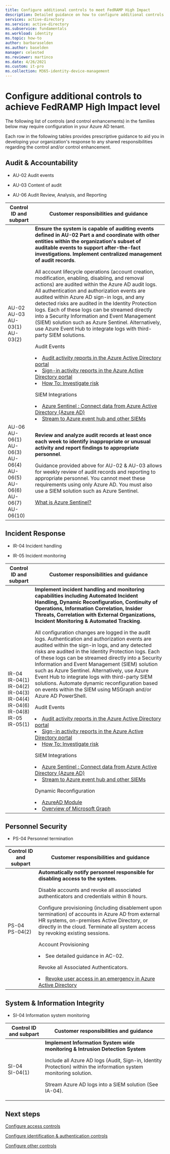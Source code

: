 ```yaml
---
title: Configure additional controls to meet FedRAMP High Impact
description: Detailed guidance on how to configure additional controls to meet FedRAMP High Impact levels.
services: active-directory 
ms.service: active-directory
ms.subservice: fundamentals
ms.workload: identity
ms.topic: how-to
author: barbaraselden
ms.author: baselden
manager: celested
ms.reviewer: martinco
ms.date: 4/26/2021
ms.custom: it-pro
ms.collection: M365-identity-device-management
---
```


# Configure additional controls to achieve FedRAMP High Impact level

The following list of controls (and control enhancements) in the families below may require configuration in your Azure AD tenant.

Each row in the following tables provides prescriptive guidance to aid you in developing your organization's response to any shared responsibilities regarding the control and/or control enhancement.

## Audit & Accountability

* AU-02 Audit events

* AU-03 Content of audit
* AU-06 Audit Review, Analysis, and Reporting


| Control ID and subpart| Customer responsibilities and guidance |
| - | - |
| AU-02 <br>AU-03 <br>AU-03(1)<br>AU-03(2)| **Ensure the system is capable of auditing events defined in AU-02 Part a and coordinate with other entities within the organization's subset of auditable events to support after-the-fact investigations. Implement centralized management of audit records**.<p>All account lifecycle operations (account creation, modification, enabling, disabling, and removal actions) are audited within the Azure AD audit logs. All authentication and authorization events are audited within Azure AD sign-in logs, and any detected risks are audited in the Identity Protection logs. Each of these logs can be streamed directly into a Security Information and Event Management (SIEM) solution such as Azure Sentinel. Alternatively, use Azure Event Hub to integrate logs with third-party SIEM solutions.<p>Audit Events<li> [Audit activity reports in the Azure Active Directory portal](../reports-monitoring/concept-audit-logs.md)<li> [Sign-in activity reports in the Azure Active Directory portal](../reports-monitoring/concept-sign-ins.md)<li>[How To: Investigate risk](../identity-protection/howto-identity-protection-investigate-risk.md)<p>SIEM Integrations<li> [Azure Sentinel : Connect data from Azure Active Directory (Azure AD)](../../sentinel/connect-azure-active-directory.md)<li>[Stream to Azure event hub and other SIEMs](../reports-monitoring/tutorial-azure-monitor-stream-logs-to-event-hub.md) |
| AU-06<br>AU-06(1)<br>AU-06(3)<br>AU-06(4)<br>AU-06(5)<br>AU-06(6)<br>AU-06(7)<br>AU-06(10)<br>| **Review and analyze audit records at least once each week to identify inappropriate or unusual activity and report findings to appropriate personnel**. <p>Guidance provided above for AU-02 & AU-03 allows for weekly review of audit records and reporting to appropriate personnel. You cannot meet these requirements using only Azure AD. You must also use a SIEM solution such as Azure Sentinel.<p>[What is Azure Sentinel?](../../sentinel/overview.md) |

## Incident Response

* IR-04 Incident handling

* IR-05 Incident monitoring

| Control ID and subpart| Customer responsibilities and guidance |
| - | - |
| IR-04<br>IR-04(1)<br>IR-04(2)<br>IR-04(3)<br>IR-04(4)<br>IR-04(6)<br>IR-04(8)<br>IR-05<br>IR-05(1)| **Implement incident handling and monitoring capabilities including Automated Incident Handling, Dynamic Reconfiguration, Continuity of Operations, Information Correlation, Insider Threats, Correlation with External Organizations, Incident Monitoring & Automated Tracking**. <p>All configuration changes are logged in the audit logs. Authentication and authorization events are audited within the sign-in logs, and any detected risks are audited in the Identity Protection logs. Each of these logs can be streamed directly into a Security Information and Event Management (SIEM) solution such as Azure Sentinel. Alternatively, use Azure Event Hub to integrate logs with third-party SIEM solutions. Automate dynamic reconfiguration based on events within the SIEM using MSGraph and/or Azure AD PowerShell.<p>Audit Events<br><li>[Audit activity reports in the Azure Active Directory portal](../reports-monitoring/concept-audit-logs.md)<li>[Sign-in activity reports in the Azure Active Directory portal](../reports-monitoring/concept-sign-ins.md)<li>[How To: Investigate risk](../identity-protection/howto-identity-protection-investigate-risk.md)<p>SIEM Integrations<li>[Azure Sentinel : Connect data from Azure Active Directory (Azure AD)](../../sentinel/connect-azure-active-directory)<li>[Stream to Azure event hub and other SIEMs](../reports-monitoring/tutorial-azure-monitor-stream-logs-to-event-hub.md)<p>Dynamic Reconfiguration<li>[AzureAD Module](/powershell/module/azuread/)<li>[Overview of Microsoft Graph](/graph/overview?view=graph-rest-1.0&preserve-view=true) |

## Personnel Security

* PS-04 Personnel termination

| Control ID and subpart| Customer responsibilities and guidance |
| - | - |
| PS-04<br>PS-04(2)| **Automatically notify personnel responsible for disabling access to the system.** <p>Disable accounts and revoke all associated authenticators and credentials within 8 hours. <p>Configure provisioning (including disablement upon termination) of accounts in Azure AD from external HR systems, on-premises Active Directory, or directly in the cloud. Terminate all system access by revoking existing sessions. <p>Account Provisioning<li> See detailed guidance in AC-02. <p>Revoke all Associated Authenticators. <li> [Revoke user access in an emergency in Azure Active Directory](../enterprise-users/users-revoke-access.md) |


## System & Information Integrity

* SI-04 Information system monitoring

 Control ID and subpart| Customer responsibilities and guidance |
| - | - |
| SI-04<br>SI-04(1)| **Implement Information System wide monitoring & Intrusion Detection System**<p>Include all Azure AD logs (Audit, Sign-in, Identity Protection) within the information system monitoring solution. <p>Stream Azure AD logs into a SIEM solution (See IA-04). |

## Next steps

[Configure access controls](fedramp-access-controls.md)

[Configure identification & authentication controls](fedramp-identification-and-authentication-controls.md)

[Configure other controls](fedramp-other-controls.md)
 